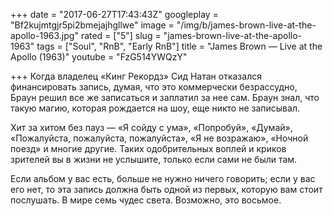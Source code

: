 +++
date = "2017-06-27T17:43:43Z"
googleplay = "Bf2kujmtgjr5pi2bmejajhgllwe"
image = "/img/b/james-brown-live-at-the-apollo-1963.jpg"
rated = ["5"]
slug = "james-brown-live-at-the-apollo-1963"
tags = ["Soul", "RnB", "Early RnB"]
title = "James Brown — Live at the Apollo (1963)"
youtube = "FzG514YWQzY"

+++
Когда владелец &laquo;Кинг Рекордз&raquo; Сид Натан отказался финансировать запись, думая, что это коммерчески безрассудно, Браун решил все&nbsp;же записаться и&nbsp;заплатил за&nbsp;нее сам. Браун знал, что такую магию, которая рождается на&nbsp;шоу, еще никто не&nbsp;записывал.

Хит за&nbsp;хитом без пауз&nbsp;&mdash; &laquo;Я&nbsp;сойду с&nbsp;ума&raquo;, &laquo;Попробуй&raquo;, &laquo;Думай&raquo;, &laquo;Пожалуйста, пожалуйста, пожалуйста&raquo;, &laquo;Я&nbsp;не&nbsp;возражаю&raquo;, &laquo;Ночной поезд&raquo; и&nbsp;многие другие. Таких одобрительных воплей и&nbsp;криков зрителей вы&nbsp;в&nbsp;жизни не&nbsp;услышите, только если сами не&nbsp;были там.

Если альбом у&nbsp;вас есть, больше не&nbsp;нужно ничего говорить; если у&nbsp;вас его нет, то&nbsp;эта запись должна быть одной из&nbsp;первых, которую вам стоит послушать. В&nbsp;мире семь чудес света. Возможно, это восьмое.